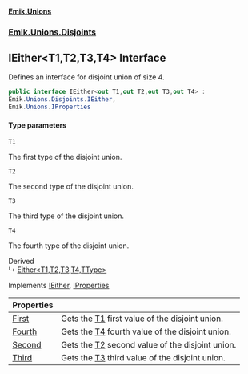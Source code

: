 #### [Emik.Unions](index.md 'index')
### [Emik.Unions.Disjoints](Emik.Unions.Disjoints.md 'Emik.Unions.Disjoints')

## IEither<T1,T2,T3,T4> Interface

Defines an interface for disjoint union of size 4.

```csharp
public interface IEither<out T1,out T2,out T3,out T4> :
Emik.Unions.Disjoints.IEither,
Emik.Unions.IProperties
```
#### Type parameters

<a name='Emik.Unions.Disjoints.IEither_T1,T2,T3,T4_.T1'></a>

`T1`

The first type of the disjoint union.

<a name='Emik.Unions.Disjoints.IEither_T1,T2,T3,T4_.T2'></a>

`T2`

The second type of the disjoint union.

<a name='Emik.Unions.Disjoints.IEither_T1,T2,T3,T4_.T3'></a>

`T3`

The third type of the disjoint union.

<a name='Emik.Unions.Disjoints.IEither_T1,T2,T3,T4_.T4'></a>

`T4`

The fourth type of the disjoint union.

Derived  
&#8627; [Either&lt;T1,T2,T3,T4,TType&gt;](Either_T1,T2,T3,T4,TType_.md 'Emik.Unions.Disjoints.Either<T1,T2,T3,T4,TType>')

Implements [IEither](IEither.md 'Emik.Unions.Disjoints.IEither'), [IProperties](IProperties.md 'Emik.Unions.IProperties')

| Properties | |
| :--- | :--- |
| [First](IEither_T1,T2,T3,T4_.First().md 'Emik.Unions.Disjoints.IEither<T1,T2,T3,T4>.First') | Gets the [T1](IEither_T1,T2,T3,T4_.md#Emik.Unions.Disjoints.IEither_T1,T2,T3,T4_.T1 'Emik.Unions.Disjoints.IEither<T1,T2,T3,T4>.T1') first value of the disjoint union. |
| [Fourth](IEither_T1,T2,T3,T4_.Fourth().md 'Emik.Unions.Disjoints.IEither<T1,T2,T3,T4>.Fourth') | Gets the [T4](IEither_T1,T2,T3,T4_.md#Emik.Unions.Disjoints.IEither_T1,T2,T3,T4_.T4 'Emik.Unions.Disjoints.IEither<T1,T2,T3,T4>.T4') fourth value of the disjoint union. |
| [Second](IEither_T1,T2,T3,T4_.Second().md 'Emik.Unions.Disjoints.IEither<T1,T2,T3,T4>.Second') | Gets the [T2](IEither_T1,T2,T3,T4_.md#Emik.Unions.Disjoints.IEither_T1,T2,T3,T4_.T2 'Emik.Unions.Disjoints.IEither<T1,T2,T3,T4>.T2') second value of the disjoint union. |
| [Third](IEither_T1,T2,T3,T4_.Third().md 'Emik.Unions.Disjoints.IEither<T1,T2,T3,T4>.Third') | Gets the [T3](IEither_T1,T2,T3,T4_.md#Emik.Unions.Disjoints.IEither_T1,T2,T3,T4_.T3 'Emik.Unions.Disjoints.IEither<T1,T2,T3,T4>.T3') third value of the disjoint union. |
